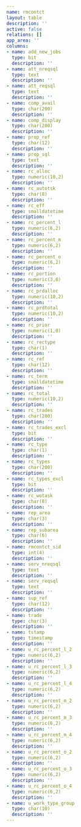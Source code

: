 ```yaml
---
name: rmcontct
layout: table
description: ''
active: false
relations: []
app_area: ''
columns:
- name: add_new_jobs
  type: bit
  description: ''
- name: att_nreqsql
  type: text
  description: ''
- name: att_reqsql
  type: text
  description: ''
- name: comp_avail
  type: char(200)
  description: ''
- name: comp_display
  type: char(200)
  description: ''
- name: prop_ref
  type: char(12)
  description: ''
- name: prop_sql
  type: text
  description: ''
- name: rc_alloc
  type: numeric(10,2)
  description: ''
- name: rc_autotsk
  type: char(8)
  description: ''
- name: rc_eff
  type: smalldatetime
  description: ''
- name: rc_percent_l
  type: numeric(6,2)
  description: ''
- name: rc_percent_m
  type: numeric(6,2)
  description: ''
- name: rc_percent_o
  type: numeric(6,2)
  description: ''
- name: rc_portion
  type: numeric(3,0)
  description: ''
- name: rc_prdalloc
  type: numeric(10,2)
  description: ''
- name: rc_prdtotal
  type: numeric(10,2)
  description: ''
- name: rc_prior
  type: numeric(1,0)
  description: ''
- name: rc_rectype
  type: char(1)
  description: ''
- name: rc_ref
  type: char(12)
  description: ''
- name: rc_term
  type: smalldatetime
  description: ''
- name: rc_total
  type: numeric(10,2)
  description: ''
- name: rc_trades
  type: char(200)
  description: ''
- name: rc_trades_excl
  type: bit
  description: ''
- name: rc_type
  type: char(1)
  description: ''
- name: rc_types
  type: char(200)
  description: ''
- name: rc_types_excl
  type: bit
  description: ''
- name: rc_wotask
  type: char(8)
  description: ''
- name: rep_area
  type: char(3)
  description: ''
- name: rep_subarea
  type: char(6)
  description: ''
- name: rmcontct_sid
  type: int(4)
  description: ''
- name: serv_nreqsql
  type: text
  description: ''
- name: serv_reqsql
  type: text
  description: ''
- name: sup_ref
  type: char(12)
  description: ''
- name: trade
  type: char(3)
  description: ''
- name: tstamp
  type: timestamp
  description: ''
- name: u_rc_percent_l_2
  type: numeric(6,2)
  description: ''
- name: u_rc_percent_l_3
  type: numeric(6,2)
  description: ''
- name: u_rc_percent_l_4
  type: numeric(6,2)
  description: ''
- name: u_rc_percent_m_2
  type: numeric(6,2)
  description: ''
- name: u_rc_percent_m_3
  type: numeric(6,2)
  description: ''
- name: u_rc_percent_m_4
  type: numeric(6,2)
  description: ''
- name: u_rc_percent_o_2
  type: numeric(6,2)
  description: ''
- name: u_rc_percent_o_3
  type: numeric(6,2)
  description: ''
- name: u_rc_percent_o_4
  type: numeric(6,2)
  description: ''
- name: u_work_type_group
  type: char(10)
  description: ''
---
```


